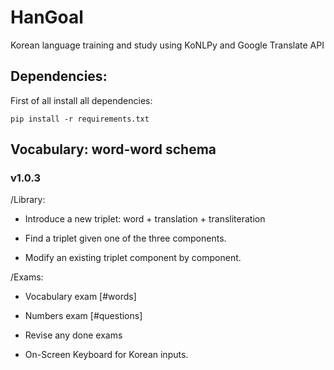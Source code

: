 # HanGoal
Korean language training and study using KoNLPy and Google Translate API 


## Dependencies:

First of all install all dependencies:

```
pip install -r requirements.txt
```

## Vocabulary: word-word schema

### v1.0.3

/Library:
- Introduce a new triplet: word + translation + transliteration

- Find a triplet given one of the three components.

- Modify an existing triplet component by component.

/Exams:
- Vocabulary exam [#words]

- Numbers exam [#questions]

- Revise any done exams

- On-Screen Keyboard for Korean inputs.